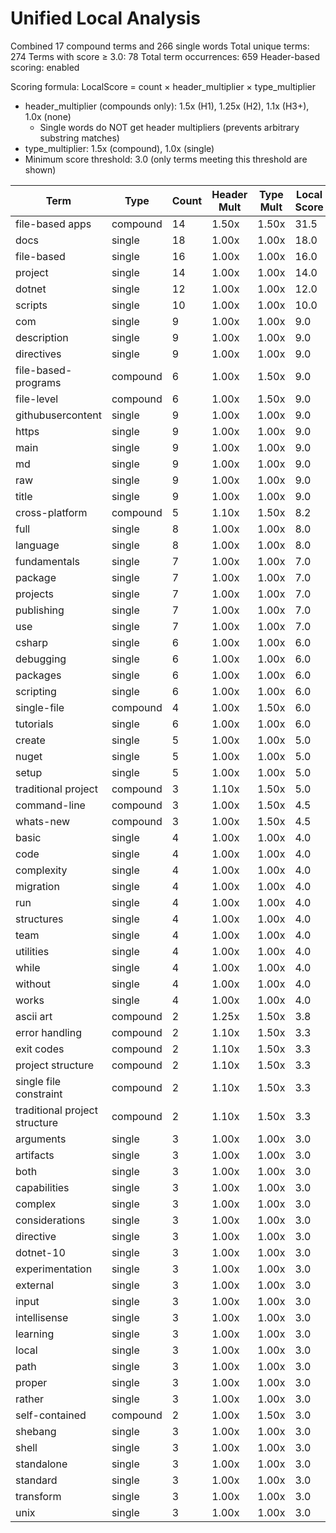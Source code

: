 # Unified Local Analysis

Combined 17 compound terms and 266 single words
Total unique terms: 274
Terms with score ≥ 3.0: 78
Total term occurrences: 659
Header-based scoring: enabled

Scoring formula: LocalScore = count × header_multiplier × type_multiplier
- header_multiplier (compounds only): 1.5x (H1), 1.25x (H2), 1.1x (H3+), 1.0x (none)
  - Single words do NOT get header multipliers (prevents arbitrary substring matches)
- type_multiplier: 1.5x (compound), 1.0x (single)
- Minimum score threshold: 3.0 (only terms meeting this threshold are shown)

| Term | Type | Count | Header Mult | Type Mult | Local Score |
|------|------|-------|-------------|-----------|-------------|
| file-based apps | compound | 14 | 1.50x | 1.50x | 31.5 |
| docs | single | 18 | 1.00x | 1.00x | 18.0 |
| file-based | single | 16 | 1.00x | 1.00x | 16.0 |
| project | single | 14 | 1.00x | 1.00x | 14.0 |
| dotnet | single | 12 | 1.00x | 1.00x | 12.0 |
| scripts | single | 10 | 1.00x | 1.00x | 10.0 |
| com | single | 9 | 1.00x | 1.00x | 9.0 |
| description | single | 9 | 1.00x | 1.00x | 9.0 |
| directives | single | 9 | 1.00x | 1.00x | 9.0 |
| file-based-programs | compound | 6 | 1.00x | 1.50x | 9.0 |
| file-level | compound | 6 | 1.00x | 1.50x | 9.0 |
| githubusercontent | single | 9 | 1.00x | 1.00x | 9.0 |
| https | single | 9 | 1.00x | 1.00x | 9.0 |
| main | single | 9 | 1.00x | 1.00x | 9.0 |
| md | single | 9 | 1.00x | 1.00x | 9.0 |
| raw | single | 9 | 1.00x | 1.00x | 9.0 |
| title | single | 9 | 1.00x | 1.00x | 9.0 |
| cross-platform | compound | 5 | 1.10x | 1.50x | 8.2 |
| full | single | 8 | 1.00x | 1.00x | 8.0 |
| language | single | 8 | 1.00x | 1.00x | 8.0 |
| fundamentals | single | 7 | 1.00x | 1.00x | 7.0 |
| package | single | 7 | 1.00x | 1.00x | 7.0 |
| projects | single | 7 | 1.00x | 1.00x | 7.0 |
| publishing | single | 7 | 1.00x | 1.00x | 7.0 |
| use | single | 7 | 1.00x | 1.00x | 7.0 |
| csharp | single | 6 | 1.00x | 1.00x | 6.0 |
| debugging | single | 6 | 1.00x | 1.00x | 6.0 |
| packages | single | 6 | 1.00x | 1.00x | 6.0 |
| scripting | single | 6 | 1.00x | 1.00x | 6.0 |
| single-file | compound | 4 | 1.00x | 1.50x | 6.0 |
| tutorials | single | 6 | 1.00x | 1.00x | 6.0 |
| create | single | 5 | 1.00x | 1.00x | 5.0 |
| nuget | single | 5 | 1.00x | 1.00x | 5.0 |
| setup | single | 5 | 1.00x | 1.00x | 5.0 |
| traditional project | compound | 3 | 1.10x | 1.50x | 5.0 |
| command-line | compound | 3 | 1.00x | 1.50x | 4.5 |
| whats-new | compound | 3 | 1.00x | 1.50x | 4.5 |
| basic | single | 4 | 1.00x | 1.00x | 4.0 |
| code | single | 4 | 1.00x | 1.00x | 4.0 |
| complexity | single | 4 | 1.00x | 1.00x | 4.0 |
| migration | single | 4 | 1.00x | 1.00x | 4.0 |
| run | single | 4 | 1.00x | 1.00x | 4.0 |
| structures | single | 4 | 1.00x | 1.00x | 4.0 |
| team | single | 4 | 1.00x | 1.00x | 4.0 |
| utilities | single | 4 | 1.00x | 1.00x | 4.0 |
| while | single | 4 | 1.00x | 1.00x | 4.0 |
| without | single | 4 | 1.00x | 1.00x | 4.0 |
| works | single | 4 | 1.00x | 1.00x | 4.0 |
| ascii art | compound | 2 | 1.25x | 1.50x | 3.8 |
| error handling | compound | 2 | 1.10x | 1.50x | 3.3 |
| exit codes | compound | 2 | 1.10x | 1.50x | 3.3 |
| project structure | compound | 2 | 1.10x | 1.50x | 3.3 |
| single file constraint | compound | 2 | 1.10x | 1.50x | 3.3 |
| traditional project structure | compound | 2 | 1.10x | 1.50x | 3.3 |
| arguments | single | 3 | 1.00x | 1.00x | 3.0 |
| artifacts | single | 3 | 1.00x | 1.00x | 3.0 |
| both | single | 3 | 1.00x | 1.00x | 3.0 |
| capabilities | single | 3 | 1.00x | 1.00x | 3.0 |
| complex | single | 3 | 1.00x | 1.00x | 3.0 |
| considerations | single | 3 | 1.00x | 1.00x | 3.0 |
| directive | single | 3 | 1.00x | 1.00x | 3.0 |
| dotnet-10 | single | 3 | 1.00x | 1.00x | 3.0 |
| experimentation | single | 3 | 1.00x | 1.00x | 3.0 |
| external | single | 3 | 1.00x | 1.00x | 3.0 |
| input | single | 3 | 1.00x | 1.00x | 3.0 |
| intellisense | single | 3 | 1.00x | 1.00x | 3.0 |
| learning | single | 3 | 1.00x | 1.00x | 3.0 |
| local | single | 3 | 1.00x | 1.00x | 3.0 |
| path | single | 3 | 1.00x | 1.00x | 3.0 |
| proper | single | 3 | 1.00x | 1.00x | 3.0 |
| rather | single | 3 | 1.00x | 1.00x | 3.0 |
| self-contained | compound | 2 | 1.00x | 1.50x | 3.0 |
| shebang | single | 3 | 1.00x | 1.00x | 3.0 |
| shell | single | 3 | 1.00x | 1.00x | 3.0 |
| standalone | single | 3 | 1.00x | 1.00x | 3.0 |
| standard | single | 3 | 1.00x | 1.00x | 3.0 |
| transform | single | 3 | 1.00x | 1.00x | 3.0 |
| unix | single | 3 | 1.00x | 1.00x | 3.0 |
